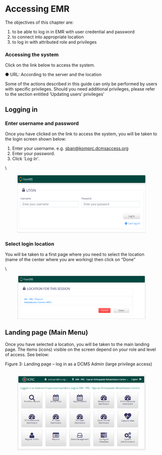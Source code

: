 # Accessing EMR

The objectives of this chapter are:

1. to be able to log in in EMR with user credential and password
2. to connect into appropriate location&#x20;
3. to log in with attributed role and privileges

### Accessing the system

Click on the link below to access the system.

●        URL: According to the server and the location

Some of the actions described in this guide can only be performed by users with specific privileges. Should you need additional privileges, please refer to the section entitled ‘Updating users’ privileges’

## Logging in

### Enter username and password

Once you have clicked on the link to access the system, you will be taken to the login screen shown below:

1. Enter your username. e.g. sban@komprc.dcmsaccess.org
2. Enter your password.
3. Click _‘Log In’_.

\


<figure><img src="../../../.gitbook/assets/image (8).png" alt=""><figcaption></figcaption></figure>

### &#x20;Select login location

You will be taken to a first page where you need to select the location (name of the center where you are working) then click on “Done”

\


<figure><img src="../../../.gitbook/assets/image (9).png" alt=""><figcaption></figcaption></figure>

## Landing page (Main Menu) <a href="#hlk89272469" id="hlk89272469"></a>

Once you have selected a location, you will be taken to the main landing page. The items (icons) visible on the screen depend on your role and level of access. See below:

Figure 3: Landing page – log in as a DCMS Admin (large privilege access)

## &#x20;

<figure><img src="../../../.gitbook/assets/image (10).png" alt=""><figcaption></figcaption></figure>

## &#x20;

## &#x20;

## &#x20;
